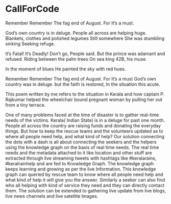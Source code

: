 # CallForCode

Remember Remember The fag end of August.
For It’s a must.

God’s own country is in deluge.
People all across are helping huge.
Blankets, clothes and polished  legumes
Still somewhere 
She was stumbling sinking 
Seeking refuge.

It’s Fatal!
It’s Deadly! 
Don’t go, People said.
But the prince was adamant and refused.
Riding between the palm trees 
On sea king 42B, his muse.

In the moment of blues
He painted the sky with red hues.

Remember Remember The fag end of August.
For It’s a must
God’s own country was in deluge.
but the faith is restored, 
In the situation this acute.


This poem written by me refers to the situation in Kerala and how captain P. Rajkumar helped the wheelchair bound pregnant woman by pulling her out from a tiny terrace. 

One of many problems faced at the time of disaster is to gather real-time needs of the victims. Kerala( Indian State) is in a deluge for past one month. People all across the country are raising funds and donating the everyday things. But how to keep the rescue teams and the volunteers updated as to where all people need help, and what kind of help? Our solution  connecting the dots with a dash is all about connecting the seekers and the helpers using the knowledge graph on the basis of real time needs. The real time needs and the metadata attached to it like location and other stuff are extracted through live streaming tweets with hashtags like #keralarains,  #keralrainhelp and are fed to Knowledge Graph. The knowledge graph keeps learning and growing as per the live Information. This knowledge graph can queried by rescue team to know where all people need help and what kind of help it will give you the answer. Similarly a seeker can also find who all helping with kind of service they need and they can directly contact them. The solution can be extended to gathering live update from live blogs, live news channels and live satellite Images. 

